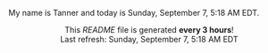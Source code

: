 My name is Tanner and today is Sunday, September 7, 5:18 AM EDT.

<p align="center">This <i>README</i> file is generated <b>every 3 hours</b>!</br>Last refresh: Sunday, September 7, 5:18 AM EDT<br /></p>
